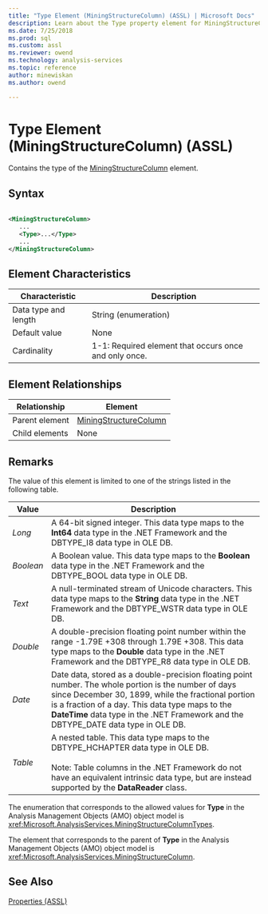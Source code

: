 ```yaml
---
title: "Type Element (MiningStructureColumn) (ASSL) | Microsoft Docs"
description: Learn about the Type property element for MiningStructureColumn in the Analysis Services Scripting Language (ASSL) schema.
ms.date: 7/25/2018
ms.prod: sql
ms.custom: assl
ms.reviewer: owend
ms.technology: analysis-services
ms.topic: reference
author: minewiskan
ms.author: owend

---
```

# Type Element (MiningStructureColumn) (ASSL)

  Contains the type of the [MiningStructureColumn](../data-type/miningstructurecolumn-data-type-assl.md) element.  
  
## Syntax  
  
```xml  
  
<MiningStructureColumn>  
   ...  
   <Type>...</Type>  
   ...  
</MiningStructureColumn>  
```  
  
## Element Characteristics  
  
|Characteristic|Description|  
|--------------------|-----------------|  
|Data type and length|String (enumeration)|  
|Default value|None|  
|Cardinality|1-1: Required element that occurs once and only once.|  
  
## Element Relationships  
  
|Relationship|Element|  
|------------------|-------------|  
|Parent element|[MiningStructureColumn](../data-type/miningstructurecolumn-data-type-assl.md)|  
|Child elements|None|  
  
## Remarks  
 The value of this element is limited to one of the strings listed in the following table.  
  
|Value|Description|  
|-----------|-----------------|  
|*Long*|A 64-bit signed integer. This data type maps to the **Int64** data type in the  .NET Framework and the DBTYPE_I8 data type in OLE DB.|  
|*Boolean*|A Boolean value. This data type maps to the **Boolean** data type in the .NET Framework and the DBTYPE_BOOL data type in OLE DB.|  
|*Text*|A null-terminated stream of Unicode characters. This data type maps to the **String** data type in the .NET Framework and the DBTYPE_WSTR data type in OLE DB.|  
|*Double*|A double-precision floating point number within the range -1.79E +308 through 1.79E +308. This data type maps to the **Double** data type in the .NET Framework and the DBTYPE_R8 data type in OLE DB.|  
|*Date*|Date data, stored as a double-precision floating point number. The whole portion is the number of days since December 30, 1899, while the fractional portion is a fraction of a day. This data type maps to the **DateTime** data type in the .NET Framework and the DBTYPE_DATE data type in OLE DB.|  
|*Table*|A nested table. This data type maps to the DBTYPE_HCHAPTER data type in OLE DB.<br /><br /> Note: Table columns in the .NET Framework do not have an equivalent intrinsic data type, but are instead supported by the **DataReader** class.|  
  
 The enumeration that corresponds to the allowed values for **Type** in the Analysis Management Objects (AMO) object model is <xref:Microsoft.AnalysisServices.MiningStructureColumnTypes>.  
  
 The element that corresponds to the parent of **Type** in the Analysis Management Objects (AMO) object model is <xref:Microsoft.AnalysisServices.MiningStructureColumn>.  
  
## See Also  
 [Properties &#40;ASSL&#41;](properties-assl.md)  
  
  
